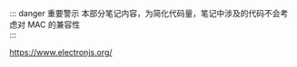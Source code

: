 

::: danger  <Badge type='danger'>重要警示</Badge>
本部分笔记内容，为简化代码量，笔记中涉及的代码不会考虑对 MAC 的兼容性  
:::

https://www.electronjs.org/